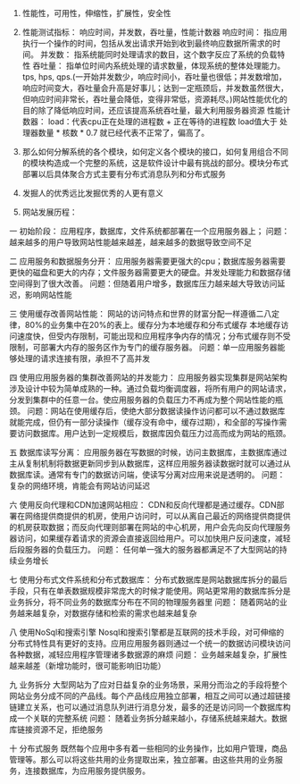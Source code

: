 1. 性能性，可用性，伸缩性，扩展性，安全性
2. 性能测试指标： 响应时间，并发数，吞吐量，性能计数器
    响应时间： 指应用执行一个操作的时间，包括从发出请求开始到收到最终响应数据所需求的时间。
    并发数：   指系统能同时处理请求的数目，这个数字反应了系统的负载特性
    吞吐量：   指单位时间内系统处理的请求数量，体现系统的整体处理能力。tps, hps, qps.(一开始并发数少，响应时间小，吞吐量也很低；并发数增加，响应时间变大，吞吐量会升高是好事儿；达到一定瓶颈后，并发数虽然很大，但响应时间非常长，吞吐量会降低，变得非常低，资源耗尽。)网站性能优化的目的除了降低响应时间，还应该提高系统吞吐量，最大利用服务器资源
    性能计数器：
        load：代表cpu正在处理的进程数 + 正在等待的进程数 load值大于 处理器数量 * 核数 * 0.7 就已经代表不正常了，偏高了。

3. 那么如何分解系统的各个模块，如何定义各个模块的接口，如何复用组合不同的模块构造成一个完整的系统，这是软件设计中最有挑战的部分。模块分布式部署以后具体聚合方式主要有分布式消息队列和分布式服务
4. 发掘人的优秀远比发掘优秀的人更有意义
5. 网站发展历程：

一 初始阶段：                           应用程序，数据库，文件系统都部署在一个应用服务器上；
    问题：越来越多的用户导致网站性能越来越差，越来越多的数据导致空间不足

二 应用服务和数据服务分开：               应用服务器需要更强大的cpu；数据库服务器需要更快的磁盘和更大的内存；文件服务器需要更大的硬盘。并发处理能力和数据存储空间得到了很大改善。
    问题：但随着用户增多，数据库压力越来越大导致访问延迟，影响网站性能

三 使用缓存改善网站性能：                 网站的访问特点和世界的财富分配一样遵循二八定律，80%的业务集中在20%的表上。缓存分为本地缓存和分布式缓存
    本地缓存访问速度快，但受内存限制，可能出现和应用程序争内存的情况；分布式缓存则不受限制，可部署大内存的服务区作为专门的缓存服务器。
    问题：单一应用服务器能够处理的请求连接有限，承担不了高并发

四 使用应用服务器的集群改善网站的并发能力：  应用服务器实现集群是网站架构涉及设计中较为简单成熟的一种。通过负载均衡调度器，将所有用户的网站请求，分发到集群中的任意一台。使应用服务器的负载压力不再成为整个网站性能的瓶颈。
    问题：网站在使用缓存后，使绝大部分数据读操作访问都可以不通过数据库就能完成，但仍有一部分读操作（缓存没有命中，缓存过期），和全部的写操作需要访问数据库。用户达到一定规模后，数据库因负载压力过高而成为网站的瓶颈。

五 数据库读写分离：                      应用服务器在写数据的时候，访问主数据库，主数据库通过主从复制机制将数据更新同步到从数据库，这样应用服务器读数据时就可以通过从数据库读。通常有专门的数据访问端，使读写分离对应用来说是透明的。
    问题： 复杂的网络环境，肯能会有网站访问延迟

六 使用反向代理和CDN加速网站相应：         CDN和反向代理都是通过缓存。CDN部署在网络提供商提供的机房，使用户访问时，可以从离自己最近的网络提供商提供的机房获取数据；而反向代理则部署在网站的中心机房，用户会先向反向代理服务器访问，如果缓存着请求的资源会直接返回给用户。可以加快用户反问速度，减轻后段服务器的负载压力。
    问题： 任何单一强大的服务器都满足不了大型网站的持续业务增长

七 使用分布式文件系统和分布式数据库：       分布式数据库是网站数据库拆分的最后手段，只有在单表数据规模非常庞大的时候才能使用。网站更常用的数据库拆分是业务拆分，将不同业务的数据库分布在不同的物理服务器里
    问题： 随着网站的业务越来越复杂，对数据存储和检索的需求也越来越复杂

八 使用NoSql和搜索引擎                   Nosql和搜索引擎都是互联网的技术手段，对可伸缩的分布式特性具有更好的支持。应用应用服务器则通过一个统一的数据访问模块访问各种数据，减轻应用程序管理诸多数据源的麻烦
    问题： 业务越来越复杂，扩展性越来越差（新增功能时，很可能影响旧功能）                      

九 业务拆分                            大型网站为了应对日益复杂的业务场景，采用分而治之的手段将整个网站业务分成不同的产品线。每个产品线应用独立部署，相互之间可以通过超链接链建立关系，也可以通过消息队列进行消息分发，最多的还是访问同一个数据库构成一个关联的完整系统
    问题： 随着业务拆分越来越小，存储系统越来越大。数据库链接资源不足，拒绝服务

十 分布式服务                          既然每个应用中多有着一些相同的业务操作，比如用户管理，商品管理等。那么可以将这些共用的业务提取出来，独立部署。由这些共用的业务服务，连接数据库，为应用服务提供服务。          




